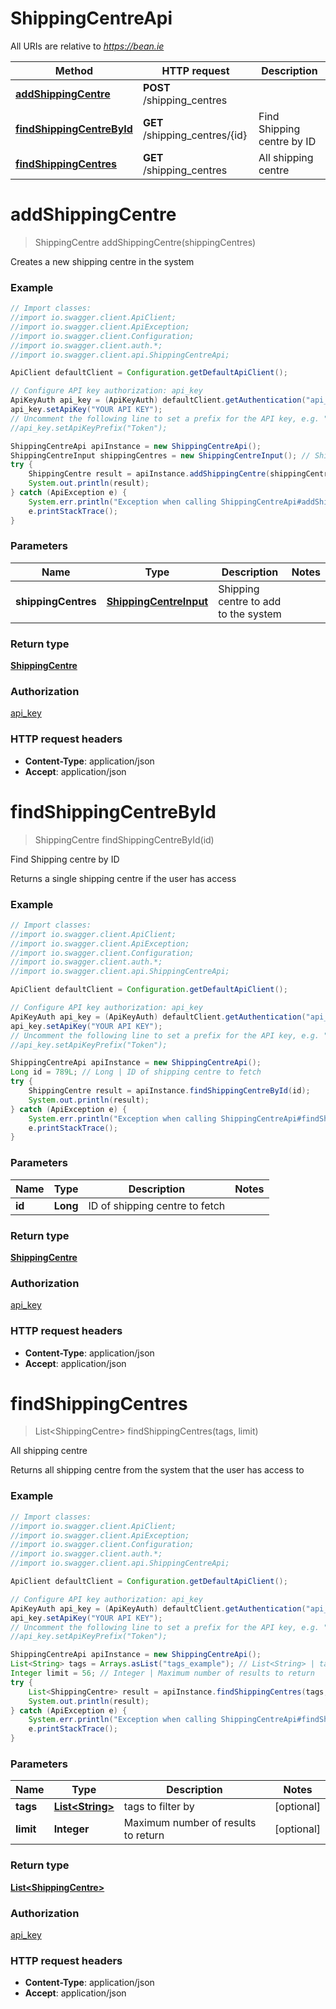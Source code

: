 # ShippingCentreApi

All URIs are relative to *https://bean.ie*

Method | HTTP request | Description
------------- | ------------- | -------------
[**addShippingCentre**](ShippingCentreApi.md#addShippingCentre) | **POST** /shipping_centres | 
[**findShippingCentreById**](ShippingCentreApi.md#findShippingCentreById) | **GET** /shipping_centres/{id} | Find Shipping centre by ID
[**findShippingCentres**](ShippingCentreApi.md#findShippingCentres) | **GET** /shipping_centres | All shipping centre


<a name="addShippingCentre"></a>
# **addShippingCentre**
> ShippingCentre addShippingCentre(shippingCentres)



Creates a new shipping centre in the system

### Example
```java
// Import classes:
//import io.swagger.client.ApiClient;
//import io.swagger.client.ApiException;
//import io.swagger.client.Configuration;
//import io.swagger.client.auth.*;
//import io.swagger.client.api.ShippingCentreApi;

ApiClient defaultClient = Configuration.getDefaultApiClient();

// Configure API key authorization: api_key
ApiKeyAuth api_key = (ApiKeyAuth) defaultClient.getAuthentication("api_key");
api_key.setApiKey("YOUR API KEY");
// Uncomment the following line to set a prefix for the API key, e.g. "Token" (defaults to null)
//api_key.setApiKeyPrefix("Token");

ShippingCentreApi apiInstance = new ShippingCentreApi();
ShippingCentreInput shippingCentres = new ShippingCentreInput(); // ShippingCentreInput | Shipping centre to add to the system
try {
    ShippingCentre result = apiInstance.addShippingCentre(shippingCentres);
    System.out.println(result);
} catch (ApiException e) {
    System.err.println("Exception when calling ShippingCentreApi#addShippingCentre");
    e.printStackTrace();
}
```

### Parameters

Name | Type | Description  | Notes
------------- | ------------- | ------------- | -------------
 **shippingCentres** | [**ShippingCentreInput**](ShippingCentreInput.md)| Shipping centre to add to the system |

### Return type

[**ShippingCentre**](ShippingCentre.md)

### Authorization

[api_key](../README.md#api_key)

### HTTP request headers

 - **Content-Type**: application/json
 - **Accept**: application/json

<a name="findShippingCentreById"></a>
# **findShippingCentreById**
> ShippingCentre findShippingCentreById(id)

Find Shipping centre by ID

Returns a single shipping centre if the user has access

### Example
```java
// Import classes:
//import io.swagger.client.ApiClient;
//import io.swagger.client.ApiException;
//import io.swagger.client.Configuration;
//import io.swagger.client.auth.*;
//import io.swagger.client.api.ShippingCentreApi;

ApiClient defaultClient = Configuration.getDefaultApiClient();

// Configure API key authorization: api_key
ApiKeyAuth api_key = (ApiKeyAuth) defaultClient.getAuthentication("api_key");
api_key.setApiKey("YOUR API KEY");
// Uncomment the following line to set a prefix for the API key, e.g. "Token" (defaults to null)
//api_key.setApiKeyPrefix("Token");

ShippingCentreApi apiInstance = new ShippingCentreApi();
Long id = 789L; // Long | ID of shipping centre to fetch
try {
    ShippingCentre result = apiInstance.findShippingCentreById(id);
    System.out.println(result);
} catch (ApiException e) {
    System.err.println("Exception when calling ShippingCentreApi#findShippingCentreById");
    e.printStackTrace();
}
```

### Parameters

Name | Type | Description  | Notes
------------- | ------------- | ------------- | -------------
 **id** | **Long**| ID of shipping centre to fetch |

### Return type

[**ShippingCentre**](ShippingCentre.md)

### Authorization

[api_key](../README.md#api_key)

### HTTP request headers

 - **Content-Type**: application/json
 - **Accept**: application/json

<a name="findShippingCentres"></a>
# **findShippingCentres**
> List&lt;ShippingCentre&gt; findShippingCentres(tags, limit)

All shipping centre

Returns all shipping centre from the system that the user has access to

### Example
```java
// Import classes:
//import io.swagger.client.ApiClient;
//import io.swagger.client.ApiException;
//import io.swagger.client.Configuration;
//import io.swagger.client.auth.*;
//import io.swagger.client.api.ShippingCentreApi;

ApiClient defaultClient = Configuration.getDefaultApiClient();

// Configure API key authorization: api_key
ApiKeyAuth api_key = (ApiKeyAuth) defaultClient.getAuthentication("api_key");
api_key.setApiKey("YOUR API KEY");
// Uncomment the following line to set a prefix for the API key, e.g. "Token" (defaults to null)
//api_key.setApiKeyPrefix("Token");

ShippingCentreApi apiInstance = new ShippingCentreApi();
List<String> tags = Arrays.asList("tags_example"); // List<String> | tags to filter by
Integer limit = 56; // Integer | Maximum number of results to return
try {
    List<ShippingCentre> result = apiInstance.findShippingCentres(tags, limit);
    System.out.println(result);
} catch (ApiException e) {
    System.err.println("Exception when calling ShippingCentreApi#findShippingCentres");
    e.printStackTrace();
}
```

### Parameters

Name | Type | Description  | Notes
------------- | ------------- | ------------- | -------------
 **tags** | [**List&lt;String&gt;**](String.md)| tags to filter by | [optional]
 **limit** | **Integer**| Maximum number of results to return | [optional]

### Return type

[**List&lt;ShippingCentre&gt;**](ShippingCentre.md)

### Authorization

[api_key](../README.md#api_key)

### HTTP request headers

 - **Content-Type**: application/json
 - **Accept**: application/json


